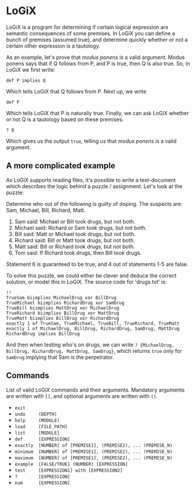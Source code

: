 LoGiX
=====

LoGiX is a program for determining if certain logical expression are semantic consequences of some premises.
In LoGiX you can define a bunch of premises (assumed true), and determine quickly whether or not a certain other expression is a tautology.

As an example, let's prove that *modus ponens* is a valid argument. Modus ponens says that if Q follows from P, and P is true, then Q is also true. So, in LoGiX we first write:

`def P implies Q`

Which tells LoGiX that Q follows from P. Next up, we write

`def P`

Which tells LoGiX that P is naturally true. Finally, we can ask LoGiX whether or not Q is a tautology based on these premises:

`? Q`

Which gives us the output `true`, telling us that *modus ponens* is a valid argument.

A more complicated example
-----

As LoGiX supports reading files, it's possible to write a text-document which describes the logic behind a puzzle / assignment. Let's look at the puzzle:

Determine who out of the following is guilty of doping. The suspects are: Sam, Michael, Bill, Richard, Matt.
1) Sam said: Michael or Bill took drugs, but not both.
2) Michael said: Richard or Sam took drugs, but not both.
3) Bill said: Matt or Michael took drugs, but not both.
4) Richard said: Bill or Matt took drugs, but not both.
5) Matt said: Bill or Richard took drugs, but not both.
6) Tom said: If Richard took drugs, then Bill took drugs.

Statement 6 is guaranteed to be true, and 4 out of statements 1-5 are false.

To solve this puzzle, we could either be clever and deduce the correct solution, or model this in LoGiX. The source code for 'drugs.txt' is:

```
!!
TrueSam biimplies MichaelDrug xor BillDrug
TrueMichael biimplies RichardDrug xor SamDrug
TrueBill biimplies MattDrug xor MichaelDrug
TrueRichard biimplies BillDrug xor MattDrug
TrueMatt biimplies BillDrug xor RichardDrug
exactly 1 of TrueSam, TrueMichael, TrueBill, TrueRichard, TrueMatt
exactly 1 of MichaelDrug, BillDrug, RichardDrug, SamDrug, MattDrug
RichardDrug implies BillDrug
```

And then when testing who's on drugs, we can write `? {MichaelDrug, BillDrug, RichardDrug, MattDrug, SamDrug}`, which returns `true` only for `SamDrug` implying that Sam is the perpetrator.

Commands
-----

List of valid LoGiX commands and their arguments.
Mandatory arguments are written with `[]`, and optional arguments are written with `()`.
   - `exit`
   - `undo     (DEPTH)`
   - `help     (MODULE)`
   - `load     [FILE_PATH]`
   - `list     [MODULE]`
   - `def      [EXPRESSION]`
   - `exactly  [NUMBER] of [PREMISE1], (PREMISE2), ... (PREMISE_N)`
   - `minimum  [NUMBER] of [PREMISE1], (PREMISE2), ... (PREMISE_N)`
   - `maximum  [NUMBER] of [PREMISE1], (PREMISE2), ... (PREMISE_N)`
   - `example  [FALSE/TRUE] (NUMBER) [EXPRESSION]`
   - `test     [EXPRESSION1] with [EXPRESSION2]`
   - `?        [EXPRESSION]`
   - `num      [EXPRESSION]`
